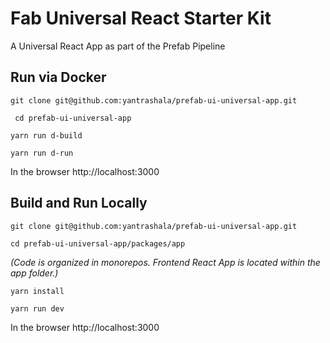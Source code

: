 # Fab Universal React Starter Kit

A Universal React App as part of the Prefab Pipeline

## Run via Docker

`git clone git@github.com:yantrashala/prefab-ui-universal-app.git`

` cd prefab-ui-universal-app` 

`yarn run d-build`

`yarn run d-run`

In the browser http://localhost:3000

## Build and Run Locally

`git clone git@github.com:yantrashala/prefab-ui-universal-app.git`

`cd prefab-ui-universal-app/packages/app`

_(Code is organized in monorepos. Frontend React App is located within the app folder.)_

`yarn install`

`yarn run dev`

In the browser http://localhost:3000
